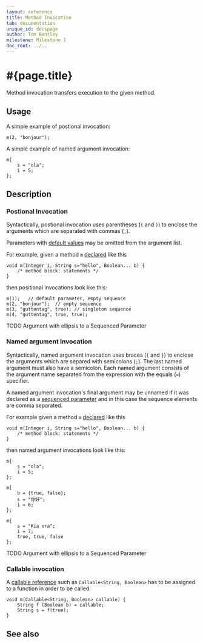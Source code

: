 ```yaml
---
layout: reference
title: Method Invocation
tab: documentation
unique_id: docspage
author: Tom Bentley
milestone: Milestone 1
doc_root: ../..
---
```


# #{page.title}

Method invocation transfers execution to the given method.

## Usage 

A simple example of postional invocation:

<!-- implicit-id:m: void m(Integer i, String s) {} -->

<!-- cat-id:m -->
<!-- cat: void wrapper() { -->
    m(2, "bonjour"); 
<!-- cat: } -->

A simple example of named argument invocation:

<!-- cat-id: m -->
<!-- cat: void wrapper() { -->
    m{
        s = "ola";
        i = 5;
    };
<!-- cat: } -->


## Description

### Postional Invocation

Syntactically, postional invocation uses parentheses (`(` and `)`) to 
enclose the arguments which are separated with commas (`,`).

Parameters with [default values](../../structure/method#defaulted_parameters) 
may be omitted from the argument list.

For example, given a method `m` [declared](../../structure/method) like this

<!-- id: m -->
    void m(Integer i, String s="hello", Boolean... b) {
        /* method block: statements */
    }
    
then positional invocations look like this:

<!-- cat-id: m -->
<!-- cat: void x() { -->
    m(1);   // default parameter, empty sequence
    m(2, "bonjour");  // empty sequence
    m(3, "guttentag", true); // singleton sequence
    m(4, "guttentag", true, true);
<!-- cat: } -->

TODO Argument with ellipsis to a Sequenced Parameter

### Named argument Invocation

Syntactically, named argument invocation uses braces (`{` and `}`) to 
enclose the arguments which are separed with semicolons (`;`). The last 
named argument must also have a semicolon. Each named argument consists of the 
argument name separated from the expression with the equals (`=`) specifier.

A named argument invocation's final argument may be unnamed if it was 
declared as a [sequenced parameter](../../structure/method#sequenced_parameter)
and in this case the sequence elements are comma separated.

For example given a method `m` [declared](../../structure/method) like this

<!-- id: m -->
    void m(Integer i, String s="hello", Boolean... b) {
        /* method block: statements */
    }
    
then named argument invocations look like this:

<!-- cat-id: m -->
<!-- cat: void x() { -->
    m{
        s = "ola";
        i = 5;
    };
     
    m{
        b = {true, false};
        s = "你好";
        i = 6;    
    };
    
    m{
        s = "Kia ora";
        i = 7;
        true, true, false
    };
<!-- cat: } -->

TODO Argument with ellipsis to a Sequenced Parameter

### Callable invocation

A [callable reference](../method-reference) such as 
`Callable<String, Boolean>` has to be assigned to a function in order to be 
called:

    void m(Callable<String, Boolean> callable) {
        String f (Boolean b) = callable;
        String s = f(true);
    }

## See also


